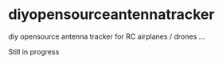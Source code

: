 # diyopensourceantennatracker
diy opensource antenna tracker for RC airplanes / drones ...

Still in progress
